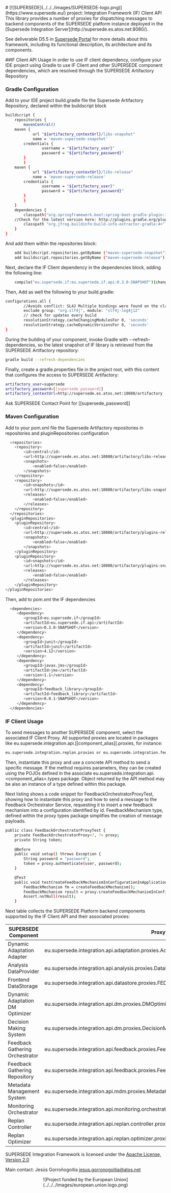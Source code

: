 <link rel="shortcut icon" type="../../../images/png" href="../../../images/favicon.png">
# [![SUPERSEDE](../../../images/SUPERSEDE-logo.png)](https://www.supersede.eu/) project: Integration Framework (IF) Client API
This library provides a number of proxies for dispatching messages to backend components of the SUPERSEDE platform instance deployed in the [Supersede Integration Server](http://supersede.es.atos.net:8080/).

See deliverable D5.5 in [Supersede Portal](https://www.supersede.eu/) for more details about this framework, including its functional description, its architecture and its components.

##IF Client API Usage
In order to use IF client dependency, configure your IDE project using Gradle to use IF Client and other SUPERSEDE component dependencies, which are resolved through the SUPERSEDE Artifactory Repository

### Gradle Configuration
Add to your IDE project build.gradle file the Supersede Artifactory Repository, declared within the buildscript block

```sh
buildscript {
    repositories {
        mavenCentral()
	maven {
            url "${artifactory_contextUrl}/libs-snapshot"
            name = 'maven-supersede-snapshot'
	    credentials {
                username = "${artifactory_user}"
                password = "${artifactory_password}"
	    }
        }
	maven {
            url "${artifactory_contextUrl}/libs-release"
            name = 'maven-supersede-release'
	    credentials {
                username = "${artifactory_user}"
                password = "${artifactory_password}"
	    }
        }
    }
    dependencies {
        classpath("org.springframework.boot:spring-boot-gradle-plugin:1.4.2.RELEASE")
	//Check for the latest version here: http://plugins.gradle.org/plugin/com.jfrog.artifactory
        classpath "org.jfrog.buildinfo:build-info-extractor-gradle:4+"
    }
}
```
And add them within the repositories block:

```sh
    add buildscript.repositories.getByName ("maven-supersede-snapshot")
    add buildscript.repositories.getByName ("maven-supersede-release")
```
Next, declare the IF Client dependency in the dependencies block, adding the following line:
```sh
    compile("eu.supersede.if:eu.supersede.if.api:0.3.0-SNAPSHOT"){changing = true} 
```
Then, 
Add as well the following to your build.gradle:

```sh
configurations.all {
        //Avoids conflict: SL4J Multiple bindings were found on the class path
        exclude group: "org.slf4j", module: "slf4j-log4j12"
        // check for updates every build
        resolutionStrategy.cacheChangingModulesFor 0, 'seconds'
        resolutionStrategy.cacheDynamicVersionsFor 0, 'seconds'
}
```
During the building of your component, invoke Gradle with --refresh-dependencies, so the latest snapshot of IF library is retrieved from the SUPERSEDE Artifactory repository:
```sh
gradle build --refresh-dependencies 
```

Finally, create a gradle.properties file in the project root, with this content that configures the access to SUPERSEDE Artifactory:
```sh
artifactory_user=supersede
artifactory_password=[[supersede_password]]
artifactory_contextUrl=http://supersede.es.atos.net:10080/artifactory
```
Ask SUPERSEDE Contact Point for [[supersede_password]] 

### Maven Configuration
Add to your pom.xml file the Supersede Artifactory repositories in repositories and pluginRepositories configuration

```sh
  <repositories>
    <repository>
        <id>central</id>
        <url>http://supersede.es.atos.net:10080/artifactory/libs-release</url>
        <snapshots>
            <enabled>false</enabled>
        </snapshots>
    </repository>
    <repository>
        <id>snapshots</id>
        <url>http://supersede.es.atos.net:10080/artifactory/libs-snapshot</url>
        <releases>
            <enabled>false</enabled>
        </releases>
    </repository>
  </repositories>
  <pluginRepositories>
    <pluginRepository>
        <id>central</id>
        <url>http://supersede.es.atos.net:10080/artifactory/plugins-release</url>
        <snapshots>
            <enabled>false</enabled>
        </snapshots>
    </pluginRepository>
    <pluginRepository>
        <id>snapshots</id>
        <url>http://supersede.es.atos.net:10080/artifactory/plugins-snapshot</url>
        <releases>
            <enabled>false</enabled>
        </releases>
    </pluginRepository>
</pluginRepositories>
```

Then, add to pom.xml the IF dependencies
```sh
  <dependencies>
     <dependency>
    	<groupId>eu.supersede.if</groupId>
    	<artifactId>eu.supersede.if.api</artifactId>
    	<version>0.3.0-SNAPSHOT</version>
     </dependency>
     <dependency>
    	<groupId>junit</groupId>
    	<artifactId>junit</artifactId>
    	<version>4.12</version>
     </dependency>
     <dependency>
    	<groupId>javax.jms</groupId>
    	<artifactId>jms</artifactId>
    	<version>1.1</version>
     </dependency>
     <dependency>
    	<groupId>feedback_library</groupId>
    	<artifactId>feedback_library</artifactId>
    	<version>0.0.1-SNAPSHOT</version>
     </dependency>
  </dependencies>
```

### IF Client Usage

To send messages to another SUPERSEDE component, select the associated IF Client Proxy. All supported proxies are located in packages like eu.supersede.integration.api.[[component_alias]].proxies, for instance:
```sh
eu.supersede.integration.replan.proxies or eu.supersede.integration.feedback.proxies.
```

Then, instantiate this proxy and use a concrete API method to send a specific message. If the method requires parameters, they can be created using the POJOs defined in the associate eu.supersede.integration.api.<component_alias>.types package. Object returned by the API method may be also an instance of a type defined within this package.

Next listing shows a code snippet for FeedbackOrchestratorProxyTest, showing how to instantiate this proxy and how to send a message to the Feedback Orchestrator Service, requesting it to insert a new feedback mechanism into a configuration identified by id. FeedbackMechanism type, defined within the proxy types package simplifies the creation of message payloads.

```sh
public class FeedbackOrchestratorProxyTest {
	private FeedbackOrchestratorProxy<?, ?> proxy;
	private String token;
	
    @Before
    public void setup() throws Exception {
     	String password = "password";
    	token = proxy.authenticate(user, password);
    }

    @Test
    public void testCreateFeedbackMechanismInConfigurationInApplication() throws Exception{
    	FeedbackMechanism fm = createFeedbackMechanism();
    	FeedbackMechanism result = proxy.createFeedbackMechanismInConfigurationInApplication(fm, configurationId, applicationId, token);
    	Assert.notNull(result);
    }
```

Next table collects the SUPERSEDE Platform backend components supported by the IF Client API and their associated proxies:

SUPERSEDE Component | Proxy
------------------- | -----
Dynamic Adaptation Adapter | eu.supersede.integration.api.adaptation.proxies.AdapterProxy.java
Analysis DataProvider | eu.supersede.integration.api.analysis.proxies.DataProviderProxy.java
Frontend DataStorage | eu.supersede.integration.api.datastore.proxies.FEDataStoreProxy.java
Dynamic Adaptation DM Optimizer | eu.supersede.integration.api.dm.proxies.DMOptimizerProxy.java
Decision Making System | eu.supersede.integration.api.dm.proxies.DecisionMakingSystemProxy.java
Feedback Gathering Orchestrator | eu.supersede.integration.api.feedback.proxies.FeedbackOrchestratorProxy.java
Feedback Gathering Repository | eu.supersede.integration.api.feedback.proxies.FeedbackRepositoryProxy.java
Metadata Management System | eu.supersede.integration.api.mdm.proxies.MetadataManagementProxy.java
Monitoring Orchestrator | eu.supersede.integration.api.monitoring.orchestrator.proxies.MonitoringOrchestratorProxy.java
Replan Controller | eu.supersede.integration.api.replan.controller.proxies.ReplanControllerProxy.java
Replan Optimizer | eu.supersede.integration.api.replan.optimizer.proxies.ReplanOptimizerProxy.java


SUPERSEDE Integration Framework is licensed under the [Apache License, Version 2.0](http://www.apache.org/licenses/LICENSE-2.0)

Main contact: Jesús Gorroñogoitia <jesus.gorronogoitia@atos.net>

<center>![Project funded by the European Union](../../../images/european.union.logo.png)</center>
